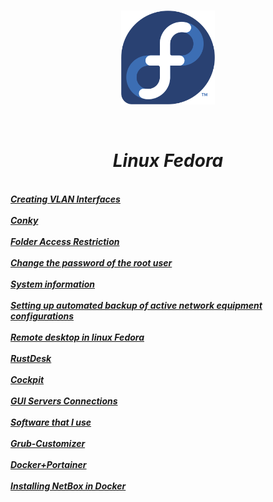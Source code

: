  <br/>
<p align="center">
<img src="./Fedora_Logo.png" width="150" height="150"/>
</p><br/>
<h1 align="Center"><i>Linux Fedora</i></h1>
 <br/>
<i> <a href="https://github.com/dimoroz772/Linux_Fedora/blob/Website/Creating_VLAN_Interfaces"><b>Creating VLAN Interfaces</b></a><br/><i/>
 <br/>
<i> <a href="https://github.com/dimoroz772/Linux_Fedora/blob/Website/Conky"><b>Conky</b></a><br/><i/>
 <br/>
<i> <a href="https://github.com/dimoroz772/Linux_Fedora/blob/Website/Folder_Access_Restriction"><b>Folder Access Restriction</b></a><br/><i/>
 <br/>
<i> <a href="https://github.com/dimoroz772/Linux_Fedora/blob/Website/Change_the_password_of_the_root_user"><b>Change the password of the root user</b></a><br/><i/>
 <br/>
<i> <a href="https://github.com/dimoroz772/Linux_Fedora/blob/Website/System_information"><b>System information</b></a><br/><i/>
 <br/>
<i> <a href="https://github.com/dimoroz772/Linux_Fedora/blob/Website/Setting_up_automated_backup_of_active_network_equipment_configurations"><b>Setting up automated backup of active network equipment configurations</b></a><br/><i/>
 <br/>
<i> <a href="https://github.com/dimoroz772/Linux_Fedora/blob/Website/Remote_desktop_in_linux_Fedora"><b>Remote desktop in linux Fedora</b></a><br/><i/>
 <br/>
<i> <a href="https://github.com/dimoroz772/Linux_Fedora/blob/Website/RustDesk"><b>RustDesk</b></a><br/><i/>
 <br/>
<i> <a href="https://github.com/dimoroz772/Linux_Fedora/blob/Website/Cockpit"><b>Cockpit</b></a><br/><i/>
 <br/>
<i> <a href="https://github.com/dimoroz772/Linux_Fedora/blob/Website/GUI_Servers_Connections"><b>GUI Servers Connections</b></a><br/><i/>
 <br/>
<i> <a href="https://github.com/dimoroz772/Linux_Fedora/blob/Website/Software_that_I_use"><b>Software that I use</b></a><br/><i/>
 <br/>
<i> <a href="https://github.com/dimoroz772/Linux_Fedora/blob/Website/Grub-Customizer"><b>Grub-Customizer</b></a><br/><i/>
 <br/>
<i> <a href="https://github.com/dimoroz772/Linux_Fedora/blob/Website/Docker%2BPortainer"><b>Docker+Portainer</b></a><br/><i/>
 <br/>
<i> <a href="https://github.com/dimoroz772/Linux_Fedora/blob/Website/Installing_NetBox_in_Docker"><b>Installing NetBox in Docker</b></a><br/><i/>
